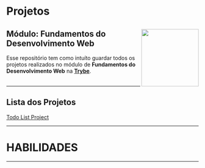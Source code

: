 # Projetos
<div align="center">
  <img height="150px" align="right" src="https://theme.zdassets.com/theme_assets/9633455/9814df697eaf49815d7df109110815ff887b3457.png" />
  <div align="left" style="display: inline_block">
    <h2>Módulo: Fundamentos do Desenvolvimento Web</h2>
    <span>Esse repositório tem como intuíto guardar todos os projetos realizados no módulo de <b>Fundamentos do Desenvolvimento Web</b> na <a href="https://www.betrybe.com/"><b>Trybe</b></a>.</span>       </div>
<br>
</div>

---
 
## Lista dos Projetos
<div align="left" style="display: inline_block">
  <a href="https://marlondlacerda.github.io/trybe-projetos/todo-list/">Todo List Project</a>
</div>

---

# HABILIDADES
 
---
